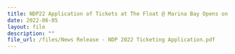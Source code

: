 ```yaml
---
title: NDP22 Application of Tickets at The Float @ Marina Bay Opens on 6 Jun 2022
date: 2022-06-05
layout: file
description: ""
file_url: /files/News Release - NDP 2022 Ticketing Application.pdf
---
```









